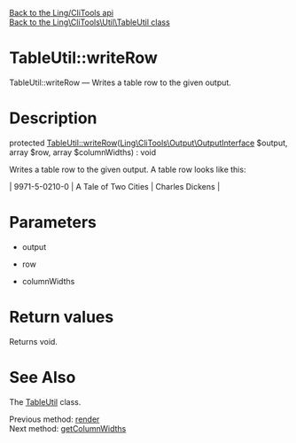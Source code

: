[Back to the Ling/CliTools api](https://github.com/lingtalfi/CliTools/blob/master/doc/api/Ling/CliTools.md)<br>
[Back to the Ling\CliTools\Util\TableUtil class](https://github.com/lingtalfi/CliTools/blob/master/doc/api/Ling/CliTools/Util/TableUtil.md)


TableUtil::writeRow
================



TableUtil::writeRow — Writes a table row to the given output.




Description
================


protected [TableUtil::writeRow](https://github.com/lingtalfi/CliTools/blob/master/doc/api/Ling/CliTools/Util/TableUtil/writeRow.md)([Ling\CliTools\Output\OutputInterface](https://github.com/lingtalfi/CliTools/blob/master/doc/api/Ling/CliTools/Output/OutputInterface.md) $output, array $row, array $columnWidths) : void




Writes a table row to the given output.
A table row looks like this:

| 9971-5-0210-0 | A Tale of Two Cities  | Charles Dickens  |




Parameters
================


- output

    

- row

    

- columnWidths

    


Return values
================

Returns void.








See Also
================

The [TableUtil](https://github.com/lingtalfi/CliTools/blob/master/doc/api/Ling/CliTools/Util/TableUtil.md) class.

Previous method: [render](https://github.com/lingtalfi/CliTools/blob/master/doc/api/Ling/CliTools/Util/TableUtil/render.md)<br>Next method: [getColumnWidths](https://github.com/lingtalfi/CliTools/blob/master/doc/api/Ling/CliTools/Util/TableUtil/getColumnWidths.md)<br>

